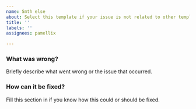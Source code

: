 ```yaml
---
name: Smth else
about: Select this template if your issue is not related to other templates
title: ''
labels: ''
assignees: pamellix

---
```


### What was wrong?
Briefly describe what went wrong or the issue that occurred.

### How can it be fixed?
Fill this section in if you know how this could or should be fixed.
